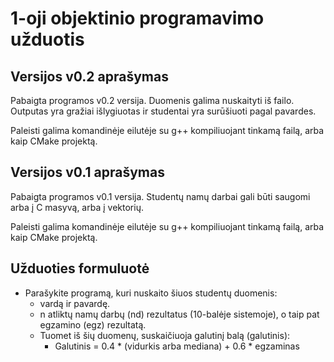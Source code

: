 # 1-oji objektinio programavimo užduotis

## Versijos v0.2 aprašymas

Pabaigta programos v0.2 versija. Duomenis galima nuskaityti iš failo. 
Outputas yra gražiai išlygiuotas ir studentai yra surūšiuoti pagal pavardes.

Paleisti galima komandinėje eilutėje su g++ kompiliuojant tinkamą failą, arba kaip CMake projektą.

## Versijos v0.1 aprašymas

Pabaigta programos v0.1 versija. Studentų namų darbai gali būti saugomi arba į C masyvą, arba į vektorių.

Paleisti galima komandinėje eilutėje su g++ kompiliuojant tinkamą failą, arba kaip CMake projektą.

## Užduoties formuluotė

- Parašykite programą, kuri nuskaito šiuos studentų duomenis:
    - vardą ir pavardę.
    - n atliktų namų darbų (nd) rezultatus (10-balėje sistemoje), o taip pat egzamino (egz) rezultatą.
    - Tuomet iš šių duomenų, suskaičiuoja galutinį balą (galutinis):
        - Galutinis = 0.4 * (vidurkis arba mediana) + 0.6 * egzaminas
